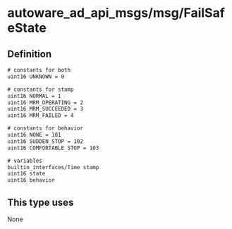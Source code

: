 # autoware_ad_api_msgs/msg/FailSafeState

## Definition

```txt
# constants for both
uint16 UNKNOWN = 0

# constants for stamp
uint16 NORMAL = 1
uint16 MRM_OPERATING = 2
uint16 MRM_SUCCEEDED = 3
uint16 MRM_FAILED = 4

# constants for behavior
uint16 NONE = 101
uint16 SUDDEN_STOP = 102
uint16 COMFORTABLE_STOP = 103

# variables
builtin_interfaces/Time stamp
uint16 state
uint16 behavior
```

## This type uses

None
